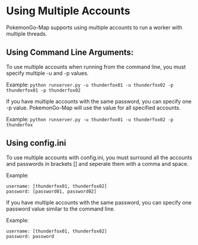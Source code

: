 # Using Multiple Accounts

PokemonGo-Map supports using multiple accounts to run a worker with multiple threads.


## Using Command Line Arguments:

To use multiple accounts when running from the command line, you must specify multiple -u and -p values.

Example: `python runserver.py -u thunderfox01 -u thunderfox02 -p thunderfox01 -p thunderfox02`


If you have multiple accounts with the same password, you can specify one -p value. PokemonGo-Map will use the value for all specified accounts.

Example: `python runserver.py -u thunderfox01 -u thunderfox02 -p thunderfox`

## Using config.ini

To use multiple accounts with config.ini, you must surround all the accounts and passwords in brackets [] and seperate them with a comma and space.

Example: 
```
username: [thunderfox01, thunderfox02]
password: [password01, password02]
```


If you have multiple accounts with the same password, you can specify one password value similar to the command line.

Example: 
```
username: [thunderfox01, thunderfox02]
password: password
```
